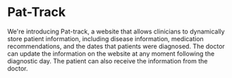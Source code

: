 # Pat-Track 
We're introducing Pat-track, a website that allows clinicians to dynamically store patient information, including disease information, medication recommendations, and the dates that patients were diagnosed. The doctor can update the information on the website at any moment following the diagnostic day. The patient can also receive the information from the doctor.

